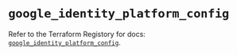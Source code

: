 # `google_identity_platform_config`

Refer to the Terraform Registory for docs: [`google_identity_platform_config`](https://registry.terraform.io/providers/hashicorp/google-beta/5.26.0/docs/resources/google_identity_platform_config).

